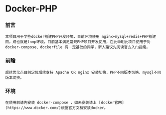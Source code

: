 # Docker-PHP
### 前言
    本项目用于学些docker搭建PHP开发环境，目前环境使用 nginx+mysql+redis+PHP搭建而，成也就是lnmp环境，目前基本满足常规PHP项目开发使用，在此申明此项目使用于对docker-compose、dockerfile 有一定基础的同学，新人建议先阅读官方入门指南。
### 前瞻
    后续优化点目前定位后续支持 Apache OR nginx 安装切换，PHP不同版本切换，mysql不同版本切换。
### 环境
    在使用前请先安装 docker-compose ，如未安装请上 [docker官网](https://www.docker.com/)根据官方文档安装docker。


